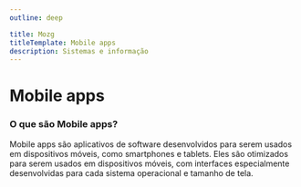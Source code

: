 ```yaml
---
outline: deep

title: Mozg
titleTemplate: Mobile apps
description: Sistemas e informação
---
```


<mozg-naim-portfolio></mozg-naim-portfolio>
<mozg-card-tilted></mozg-card-tilted>

# Mobile apps

### **O que são Mobile apps?**

Mobile apps são aplicativos de software desenvolvidos para serem usados em dispositivos móveis, como smartphones e tablets. Eles são otimizados para serem usados em dispositivos móveis, com interfaces especialmente desenvolvidas para cada sistema operacional e tamanho de tela.
